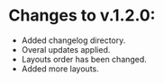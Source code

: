 # Changes to v.1.2.0:

- Added changelog directory.
- Overal updates applied.
- Layouts order has been changed.
- Added more layouts.
